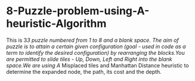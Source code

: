 # 8-Puzzle-problem-using-A-heuristic-Algorithm
This is 3*3 puzzle numbered from 1 to 8 and a blank space. The aim of puzzle is to attain a certain given configuration (goal - used in code as a term to identify the desired configuration) by rearranging the blocks.You are permitted to slide tiles - Up, Down, Left and Right into the blank space.We are using A* Misplaced tiles and Manhattan Distance heuristic to determine the expanded node, the path, its cost and the depth.
